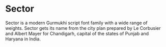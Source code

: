 # Sector
Sector is a modern Gurmukhi script font family with a wide range of weights. Sector gets its name from the city plan prepared by Le Corbusier and Albert Mayer for Chandigarh, capital of the states of Punjab and Haryana in India.
